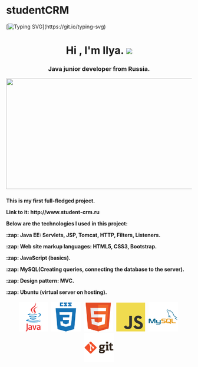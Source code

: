 # studentCRM


<!---Пример кода-->
[![Typing SVG](https://readme-typing-svg.herokuapp.com?color=%2336BCF7&lines=Hello,+world!)](https://git.io/typing-svg)
<h1 align="center">Hi , I'm Ilya. 
<img src="https://github.com/blackcater/blackcater/raw/main/images/Hi.gif" height="32"/></h1>
<h3 align="center">Java junior developer from Russia.</h3>
<div align="center">
  <img src="https://media.giphy.com/media/dWesBcTLavkZuG35MI/giphy.gif" width="900" height="300"/>
</div>
<h4>
 <div>This is my first full-fledged project.</div> 
  <p>Link to it: http://www.student-crm.ru</p>
<p>Below are the technologies I used in this project:</p>
<div>
<p>:zap: Java EE: Servlets, JSP, Tomcat, HTTP, Filters, Listeners.</p>
<p>:zap: Web site markup languages: HTML5, CSS3, Bootstrap.</p>
<p>:zap: JavaScript (basics).</p>
<p>:zap: MySQL(Creating queries, connecting the database to the server).</p>
<p>:zap: Design pattern: MVC.</p>
<p>:zap: Ubuntu (virtual server on hosting).</p>
</div>
</h4>
 
<div align="center">
  <img src="https://github.com/devicons/devicon/blob/master/icons/java/java-original-wordmark.svg" title="Java" alt="Java" width="80" height="80"/>&nbsp;
  <img src="https://github.com/devicons/devicon/blob/master/icons/css3/css3-plain-wordmark.svg"  title="CSS3" alt="CSS" width="80" height="80"/>&nbsp;
  <img src="https://github.com/devicons/devicon/blob/master/icons/html5/html5-original.svg" title="HTML5" alt="HTML" width="80" height="80"/>&nbsp;
  <img src="https://github.com/devicons/devicon/blob/master/icons/javascript/javascript-original.svg" title="JavaScript" alt="JavaScript" width="80" height="80"/>&nbsp;
   <img src="https://github.com/devicons/devicon/blob/master/icons/mysql/mysql-original-wordmark.svg" title="MySQL"  alt="MySQL"width="80" height="80"/>&nbsp;
   <img src="https://github.com/devicons/devicon/blob/master/icons/git/git-original-wordmark.svg" title="Git" **alt="Git" width="80" height="80"/>
</div>
